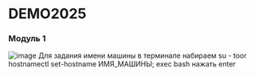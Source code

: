 # DEMO2025
### Модуль 1
![image](https://github.com/user-attachments/assets/a2f3b4ff-bdf8-4fbf-b270-4a284c6845e3)
Для задания имени машины в терминале набираем 
su -
toor
hostnamectl set-hostname ИМЯ_МАШИНЫ; exec bash
нажать enter
